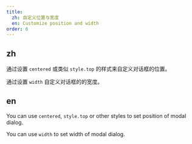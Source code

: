 ```yaml
---
title:
  zh: 自定义位置与宽度
  en: Customize position and width
order: 6
---
```


## zh

通过设置 `centered` 或类似 `style.top` 的样式来自定义对话框的位置。

通过设置 `width` 自定义对话框的的宽度。

## en

You can use `centered`, `style.top` or other styles to set position of modal dialog.

You can use `width` to set width of modal dialog.
